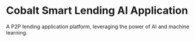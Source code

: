 # Cobalt Smart Lending AI Application
A P2P lending application platform, leveraging the power of AI and machine learning.
